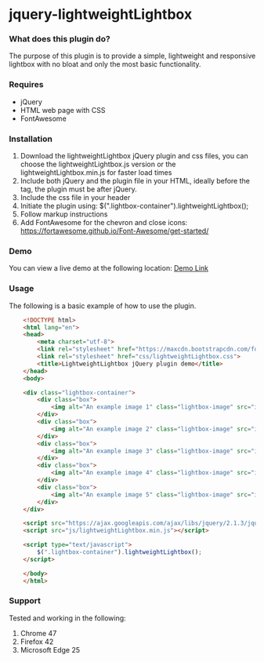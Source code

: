 # jquery-lightweightLightbox

### What does this plugin do?

The purpose of this plugin is to provide a simple, lightweight and responsive lightbox with no bloat and only the most basic functionality.

### Requires

* jQuery
* HTML web page with CSS
* FontAwesome

### Installation

1. Download the lightweightLightbox jQuery plugin and css files, you can choose the lightweightLightbox.js version or the lightweightLightbox.min.js for faster load times
2. Include both jQuery and the plugin file in your HTML, ideally before the </body> tag, the plugin must be after jQuery.
3. Include the css file in your header
4. Initiate the plugin using: $(".lightbox-container").lightweightLightbox();
5. Follow markup instructions
6. Add FontAwesome for the chevron and close icons: https://fortawesome.github.io/Font-Awesome/get-started/

### Demo

You can view a live demo at the following location: <a href="http://github.drttrd.com/jquery-lightweightLightbox/demo.html" target="_blank">Demo Link</a>

### Usage

The following is a basic example of how to use the plugin.

``` html
    <!DOCTYPE html>
    <html lang="en">
    <head>
        <meta charset="utf-8">
        <link rel="stylesheet" href="https://maxcdn.bootstrapcdn.com/font-awesome/4.5.0/css/font-awesome.min.css">
        <link rel="stylesheet" href="css/lightweightLightbox.css">
        <title>LightweightLightbox jQuery plugin demo</title>
    </head>
    <body>

    <div class="lightbox-container">
        <div class="box">
            <img alt="An example image 1" class="lightbox-image" src="images/example-1.jpg" />
        </div>
        <div class="box">
            <img alt="An example image 2" class="lightbox-image" src="images/example-2.jpg" />
        </div>
        <div class="box">
            <img alt="An example image 3" class="lightbox-image" src="images/example-3.jpg" />
        </div>
        <div class="box">
            <img alt="An example image 4" class="lightbox-image" src="images/example-4.jpg" />
        </div>
        <div class="box">
            <img alt="An example image 5" class="lightbox-image" src="images/example-5.jpg" />
        </div>
    </div>

    <script src="https://ajax.googleapis.com/ajax/libs/jquery/2.1.3/jquery.min.js"></script>
    <script src="js/lightweightLightbox.min.js"></script>

    <script type="text/javascript">
        $(".lightbox-container").lightweightLightbox();
    </script>

    </body>
    </html>
```

### Support

Tested and working in the following:

1. Chrome 47
2. Firefox 42
3. Microsoft Edge 25

